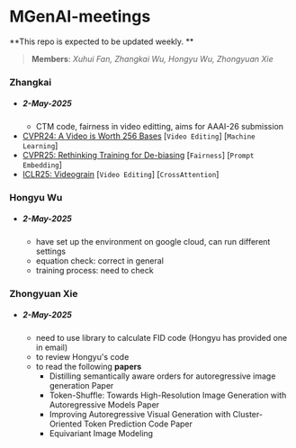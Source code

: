 # MGenAI-meetings

 **This repo is expected to be updated weekly. **

> **Members**: *Xuhui Fan, Zhangkai Wu, Hongyu Wu, Zhongyuan Xie*

### Zhangkai
  - ##### 2-May-2025
    - CTM code, fairness in video editting, aims for AAAI-26 submission
  - [CVPR24: A Video is Worth 256 Bases](https://arxiv.org/pdf/2312.05856) [`Video Editing`] [`Machine Learning`]
  - [CVPR25: Rethinking Training for De-biasing](https://arxiv.org/pdf/2408.12692) [`Fairness`] [`Prompt Embedding`]
  - [ICLR25: Videograin](https://arxiv.org/pdf/2502.17258) [`Video Editing`] [`CrossAttention`]

### Hongyu Wu
  - ##### 2-May-2025
    - have set up the environment on google cloud, can run different settings
    - equation check: correct in general
    - training process: need to check

### Zhongyuan Xie
  - ##### 2-May-2025
    - need to use library to calculate FID code (Hongyu has provided one in email)
    - to review Hongyu's code
    - to read the following **papers**
      -  Distilling semantically aware orders for autoregressive image generation Paper
      -  Token-Shuffle: Towards High-Resolution Image Generation with Autoregressive Models Paper
      -  Improving Autoregressive Visual Generation with Cluster-Oriented Token Prediction Code Paper
      -  Equivariant Image Modeling



